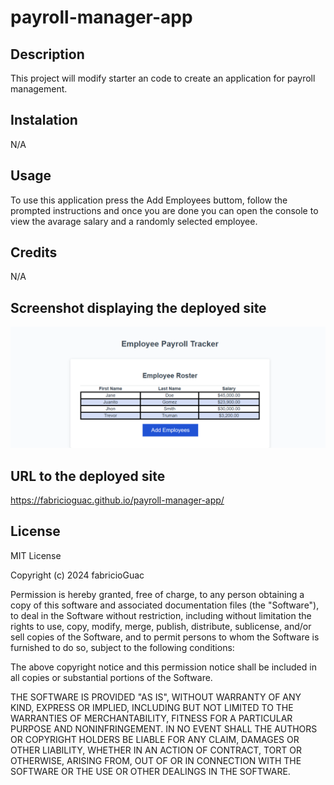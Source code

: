 # payroll-manager-app

## Description 

This project will modify starter an code to create an application for payroll management.

## Instalation

N/A

## Usage

To use this application press the Add Employees buttom, follow the prompted instructions and once you are done you can open the console to view the avarage salary and a randomly selected employee.

## Credits

N/A

## Screenshot displaying the deployed site

![Employee payroll application](./img/Employee-payroll-app.png)

## URL to the deployed site

https://fabricioguac.github.io/payroll-manager-app/

## License

MIT License

Copyright (c) 2024 fabricioGuac

Permission is hereby granted, free of charge, to any person obtaining a copy
of this software and associated documentation files (the "Software"), to deal
in the Software without restriction, including without limitation the rights
to use, copy, modify, merge, publish, distribute, sublicense, and/or sell
copies of the Software, and to permit persons to whom the Software is
furnished to do so, subject to the following conditions:

The above copyright notice and this permission notice shall be included in all
copies or substantial portions of the Software.

THE SOFTWARE IS PROVIDED "AS IS", WITHOUT WARRANTY OF ANY KIND, EXPRESS OR
IMPLIED, INCLUDING BUT NOT LIMITED TO THE WARRANTIES OF MERCHANTABILITY,
FITNESS FOR A PARTICULAR PURPOSE AND NONINFRINGEMENT. IN NO EVENT SHALL THE
AUTHORS OR COPYRIGHT HOLDERS BE LIABLE FOR ANY CLAIM, DAMAGES OR OTHER
LIABILITY, WHETHER IN AN ACTION OF CONTRACT, TORT OR OTHERWISE, ARISING FROM,
OUT OF OR IN CONNECTION WITH THE SOFTWARE OR THE USE OR OTHER DEALINGS IN THE
SOFTWARE.
